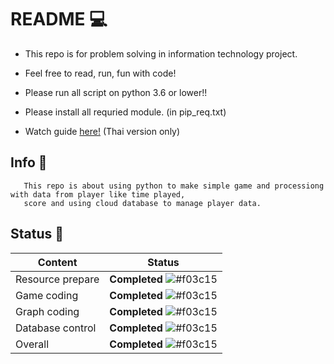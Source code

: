 # README :computer:

- This repo is for problem solving in information technology project.

- Feel free to read, run, fun with code!

- Please run all script on python 3.6 or lower!!

- Please install all requried module. (in pip_req.txt)

- Watch guide [here!](https://youtu.be/yMKMW3PX5CY) (Thai version only)

## Info :loudspeaker:

       This repo is about using python to make simple game and processiong with data from player like time played,
       score and using cloud database to manage player data.

## Status :traffic_light:
Content | Status
-------------- | --------------
Resource prepare | **Completed** ![#f03c15](https://placehold.it/25x15/c5f015/000000?text=+)
Game coding | **Completed** ![#f03c15](https://placehold.it/25x15/c5f015/000000?text=+)
Graph coding | **Completed** ![#f03c15](https://placehold.it/25x15/c5f015/000000?text=+)
Database control | **Completed** ![#f03c15](https://placehold.it/25x15/c5f015/000000?text=+)      
Overall | **Completed** ![#f03c15](https://placehold.it/25x15/c5f015/000000?text=+)


